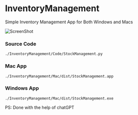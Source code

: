 # InventoryManagement
 Simple Inventory Management App for Both Windows and Macs

 ![ScreenShot](https://i.postimg.cc/sx2j8kg3/Screenshot-2023-05-30-at-12-35-49-AM.jpg)

 ### Source Code
```
./InventoryManagement/Code/StockManagement.py
```

 ### Mac App
```
./InventoryManagement/Mac/dist/StockManagement.app
```
 ### Windows App
```
./InventoryManagement/Mac/dist/StockManagement.exe
```
PS: Done with the help of chatGPT


